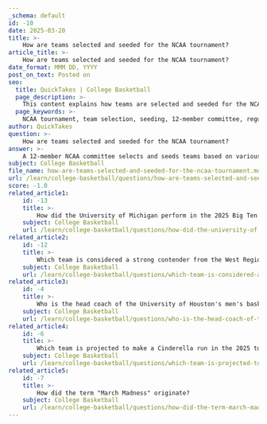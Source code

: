 ```yaml
---
_schema: default
id: -10
date: 2025-03-20
title: >-
    How are teams selected and seeded for the NCAA tournament?
article_title: >-
    How are teams selected and seeded for the NCAA tournament?
date_format: MMM DD, YYYY
post_on_text: Posted on
seo:
  title: QuickTakes | College Basketball
  page_description: >-
    This content explains how teams are selected and seeded for the NCAA tournament, detailing the criteria used by the selection committee, the distinction between automatic bids and at-large bids, and the seeding process for the tournament.
  page_keywords: >-
    NCAA tournament, team selection, seeding, 12-member committee, regular-season performance, strength of schedule, quality wins, automatic bids, conference tournaments, at-large bids, tournament bracket
author: QuickTakes
question: >-
    How are teams selected and seeded for the NCAA tournament?
answer: >-
    A 12-member NCAA committee selects and seeds teams based on various factors, including regular-season performance, strength of schedule, and quality wins. Thirty-one teams earn automatic bids by winning their conference tournaments, while the remaining 37 are chosen as at-large bids. Teams are then seeded 1-16 in four regions to create the tournament bracket.
subject: College Basketball
file_name: how-are-teams-selected-and-seeded-for-the-ncaa-tournament.md
url: /learn/college-basketball/questions/how-are-teams-selected-and-seeded-for-the-ncaa-tournament
score: -1.0
related_article1:
    id: -13
    title: >-
        How did the University of Michigan perform in the 2025 Big Ten tournament?
    subject: College Basketball
    url: /learn/college-basketball/questions/how-did-the-university-of-michigan-perform-in-the-2025-big-ten-tournament
related_article2:
    id: -12
    title: >-
        Which team is considered a strong contender from the West Region in 2025?
    subject: College Basketball
    url: /learn/college-basketball/questions/which-team-is-considered-a-strong-contender-from-the-west-region-in-2025
related_article3:
    id: -4
    title: >-
        Who is the head coach of the University of Houston's men's basketball team in 2025?
    subject: College Basketball
    url: /learn/college-basketball/questions/who-is-the-head-coach-of-the-university-of-houstons-mens-basketball-team-in-2025
related_article4:
    id: -6
    title: >-
        Which team is projected to make a Cinderella run in the 2025 tournament?
    subject: College Basketball
    url: /learn/college-basketball/questions/which-team-is-projected-to-make-a-cinderella-run-in-the-2025-tournament
related_article5:
    id: -7
    title: >-
        How did the term "March Madness" originate?
    subject: College Basketball
    url: /learn/college-basketball/questions/how-did-the-term-march-madness-originate
---
```


&nbsp;